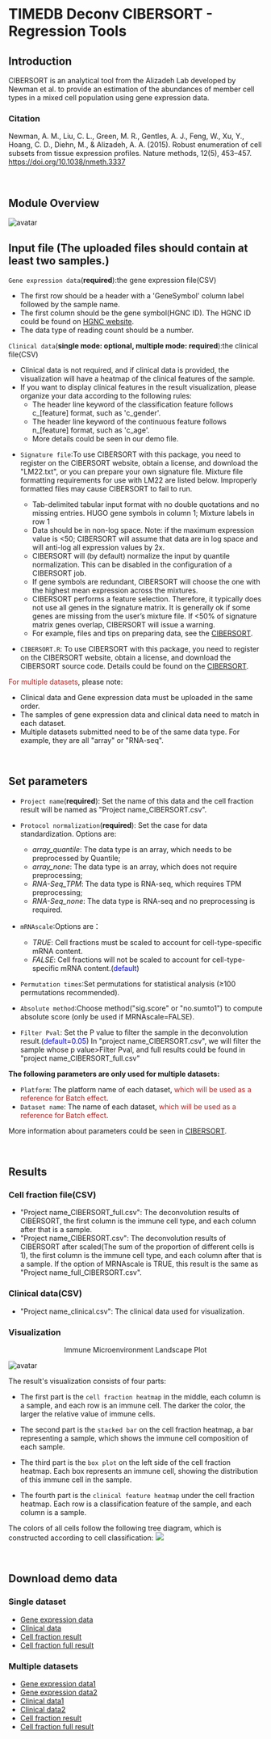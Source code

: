# TIMEDB Deconv CIBERSORT - Regression Tools

## Introduction
CIBERSORT is an analytical tool from the Alizadeh Lab developed by Newman et al. to provide an estimation of the abundances of member cell types in a mixed cell population using gene expression data.

### Citation
Newman, A. M., Liu, C. L., Green, M. R., Gentles, A. J., Feng, W., Xu, Y., Hoang, C. D., Diehn, M., & Alizadeh, A. A. (2015). Robust enumeration of cell subsets from tissue expression profiles. Nature methods, 12(5), 453–457. https://doi.org/10.1038/nmeth.3337

&emsp;
## Module Overview
![avatar](https://timedb.deepomics.org/public/data/image/CIBERSORT_structure.jpg)

## Input file (The uploaded files should contain at least two samples.)
`Gene expression data`(**required**):the gene expression file(CSV)

*  The first row should be a header with a 'GeneSymbol' column label followed by the sample name.
*  The first column should be the gene symbol(HGNC ID). The HGNC ID could be found on [HGNC website](https://www.genenames.org/).
*  The data type of reading count should be a number. 

`Clinical data`(**single mode: optional, multiple mode: required**):the clinical file(CSV)

* Clinical data is not required, and if clinical data is provided, the visualization will have a heatmap of the clinical features of the sample.
* If you want to display clinical features in the result visualization, please organize your data according to the following rules:
  - The header line keyword of the classification feature follows c\_[feature] format, such as 'c\_gender'.
  - The header line keyword of the continuous feature follows n\_[feature] format, such as 'c\_age'.
  - More details could be seen in our demo file.

- `Signature file`:To use CIBERSORT with this package, you need to register on the CIBERSORT website, obtain a license, and download the "LM22.txt", or you can prepare your own signature file. 
  Mixture file formatting requirements for use with LM22 are listed below. Improperly formatted files may cause CIBERSORT to fail to run.
   - Tab-delimited tabular input format with no double quotations and no missing entries.
     HUGO gene symbols in column 1; Mixture labels in row 1
   - Data should be in non-log space. Note: if the maximum expression value is <50; CIBERSORT will assume that data are in log space and will anti-log all expression values by 2x.
   - CIBERSORT will (by default) normalize the input by quantile normalization. This can be disabled in the configuration of a CIBERSORT job.
   - If gene symbols are redundant, CIBERSORT will choose the one with the highest mean expression across the mixtures.
   - CIBERSORT performs a feature selection. Therefore, it typically does not use all genes in the signature matrix. It is generally ok if some genes are missing from the user’s mixture file. If <50% of signature matrix genes overlap, CIBERSORT will issue a warning.
   - For example, files and tips on preparing data, see the [CIBERSORT](https://cibersort.stanford.edu/tutorial.php).

- `CIBERSORT.R`: To use CIBERSORT with this package, you need to register on the CIBERSORT website, obtain a license, and download the CIBERSORT source code. Details could be found on the [CIBERSORT](https://cibersort.stanford.edu/tutorial.php).

 <font color=#B22222>For multiple datasets</font>, please note:

* Clinical data and Gene expression data must be uploaded in the same order.
* The samples of gene expression data and clinical data need to match in each dataset.
* Multiple datasets submitted need to be of the same data type. For example, they are all "array" or "RNA-seq".

&emsp;
## Set parameters
- `Project name`(**required**): Set the name of this data and the cell fraction result will be named as "Project name\_CIBERSORT.csv".
- `Protocol normalization`(**required**): Set the case for data standardization. Options are:
    - *array_quantile*: The data type is an array, which needs to be preprocessed by Quantile;
    - *array_none*: The data type is an array, which does not require preprocessing;
    - *RNA-Seq_TPM*: The data type is RNA-seq, which requires TPM preprocessing; 
    - *RNA-Seq_none*: The data type is RNA-seq and no preprocessing is required.

- `mRNAscale`:Options are：
    - *TRUE*: Cell fractions must be scaled to account for cell-type-specific mRNA content.
    - *FALSE*: Cell fractions will not be scaled to account for cell-type-specific mRNA content.(<font color=purpule>default</font>)

- `Permutation times`:Set permutations for statistical analysis (≥100 permutations recommended).
- `Absolute method`:Choose method("sig.score" or "no.sumto1") to compute absolute score (only be used if MRNAscale=FALSE).
- `Filter Pval`: Set the P value to filter the sample in the deconvolution result.(<font color=purpule>default=0.05</font>) In "project name\_CIBERSORT.csv", we will filter the sample whose p value>Filter Pval, and full results could be found in "project name\_CIBERSORT\_full.csv"



**The following parameters are only used for multiple datasets:**

- `Platform`: The platform name of each dataset, <font color=#B22222>which will be used as a reference for Batch effect</font>.
- `Dataset name`: The name of each dataset, <font color=#B22222>which will be used as a reference for Batch effect</font>.
  

More information about parameters could be seen in [CIBERSORT](https://cibersort.stanford.edu/).

&emsp;
## Results
### Cell fraction file(CSV)
- "Project name\_CIBERSORT\_full.csv": The deconvolution results of CIBERSORT, the first column is the immune cell type, and each column after that is a sample.
- "Project name\_CIBERSORT.csv": The deconvolution results of CIBERSORT after scaled(The sum of the proportion of different cells is 1), the first column is the immune cell type, and each column after that is a sample. If the option of MRNAscale is TRUE, this result is the same as "Project name\_full\_CIBERSORT.csv".

### Clinical data(CSV)
- "Project name\_clinical.csv": The clinical data used for visualization.

### Visualization
<center>Immune Microenvironment Landscape Plot</center>

![avatar](https://timedb.deepomics.org/public/data/image/CIBERSORT_visualization.jpg)


The result's visualization  consists of four parts:

- The first part is the `cell fraction heatmap` in the middle, each column is a sample, and each row is an immune cell. The darker the color, the larger the relative value of immune cells.

- The second part is the `stacked bar` on the cell fraction heatmap, a bar representing a sample, which shows the immune cell composition of each sample.

- The third part is the `box plot` on the left side of the cell fraction heatmap. Each box represents an immune cell, showing the distribution of this immune cell in the sample.

- The fourth part is the `clinical feature heatmap` under the cell fraction heatmap. Each row is a classification feature of the sample, and each column is a sample.

The colors of all cells follow the following tree diagram, which is constructed according to cell classification:
<img src="https://timedb.deepomics.org/public/data/image/CIBERSORT_cell_tree.jpg">

&emsp;
## Download demo data
### Single dataset
- [Gene expression data](https://timedb.deepomics.org/public/data/module_demo/CIBERSORT/single/RNA_TCGA_ACC.csv)
- [Clinical data](https://timedb.deepomics.org/public/data/module_demo/CIBERSORT/single/Clinical_TCGA_ACC.csv)
- [Cell fraction result](https://timedb.deepomics.org/public/data/module_demo/CIBERSORT/single/TCGA_ACC_CIBERSORT.csv)
- [Cell fraction full result](https://timedb.deepomics.org/public/data/module_demo/CIBERSORT/single/TCGA_ACC_CIBERSORT_full.csv)

### Multiple datasets
- [Gene expression data1](https://timedb.deepomics.org/public/data/module_demo/CIBERSORT/mul/input/RNA_TCGA_ACC.csv)
- [Gene expression data2](https://timedb.deepomics.org/public/data/module_demo/CIBERSORT/mul/input/RNA_TCGA_BLCA.csv)
- [Clinical data1](https://timedb.deepomics.org/public/data/module_demo/CIBERSORT/mul/input/Clinical_TCGA_ACC.csv)
- [Clinical data2](https://timedb.deepomics.org/public/data/module_demo/CIBERSORT/mul/input/Clinical_TCGA_BLCA.csv)
- [Cell fraction result](https://timedb.deepomics.org/public/data/module_demo/CIBERSORT/mul/output/demo_CIBERSORT.csv)
- [Cell fraction full result](https://timedb.deepomics.org/public/data/module_demo/CIBERSORT/mul/output/demo_CIBERSORT_full.csv)

